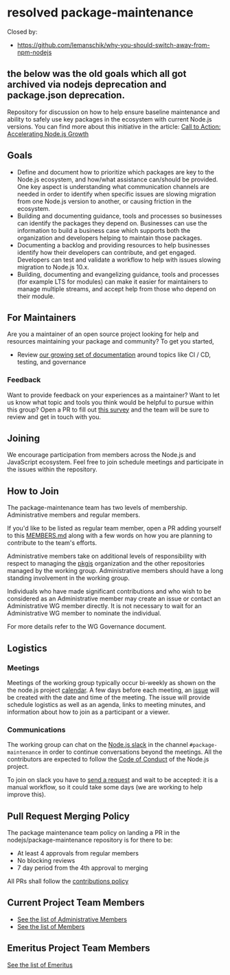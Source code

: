 # resolved package-maintenance
Closed by: 
- https://github.com/lemanschik/why-you-should-switch-away-from-npm-nodejs



## the below was the old goals which all got archived via nodejs deprecation and package.json deprecation.
Repository for discussion on how to help ensure baseline
maintenance and ability to safely use key packages in the
ecosystem with current Node.js versions. You can find more
about this initiative in the article:
[Call to Action: Accelerating Node.js Growth](https://medium.com/@nodejs/call-to-action-accelerating-node-js-growth-e4862bee2919)

## Goals

* Define and document how to prioritize which packages are key to the
  Node.js ecosystem, and how/what assistance can/should be provided.
  One key aspect is understanding what communication
  channels are needed in order to identify when specific
  issues are slowing migration from one Node.js version to another,
  or causing friction in the ecosystem.
* Building and documenting guidance, tools and processes so
  businesses can identify the packages they depend on.
  Businesses can use the information to build a business
  case which supports both the organization and developers helping to
  maintain those packages.
* Documenting a backlog and providing resources to help
  businesses identify how their developers can contribute, and
  get engaged. Developers can test and validate a workflow to help
  with issues slowing migration to Node.js 10.x.
* Building, documenting and evangelizing guidance, tools and
  processes (for example LTS for modules)
  can make it easier for maintainers to manage multiple
  streams, and accept help from those who depend on their module.

## For Maintainers

Are you a maintainer of an open source project looking for help and resources maintaining your package and community?  To get you started,
- Review [our growing set of documentation](https://github.com/nodejs/package-maintenance/blob/master/docs/README.md) around topics like CI / CD, testing, and governance

### Feedback

Want to provide feedback on your experiences as a maintainer?  Want to let us know what topic and tools you think would be helpful to pursue within this group?  Open a PR to fill out [this survey](https://github.com/nodejs/package-maintenance/blob/master/pilots/SURVEY.md) and the team will be sure to review and get in touch with you.

## Joining

We encourage participation from members across the Node.js and JavaScript
ecosystem. Feel free to join schedule meetings and participate
in the issues within the repository.

## How to Join

The package-maintenance team has two levels of membership. Administrative
members and regular members.

If you'd like to be listed as regular team member, open a PR adding yourself
to this [MEMBERS.md](MEMBERS.md) along with a few words on how you are planning
to contribute to the team's efforts.

Administrative members take on additional levels of responsibility with
respect to managing the [pkgjs](https://github.com/pkgjs) organization
and the other repositories managed by the working group. Administrative
members should have a long standing involvement in the working group.

Individuals who have made significant contributions and who wish to be
considered as an Administrative member may create an issue or
contact an Administrative WG member directly. It is not necessary
to wait for an Administrative WG member to nominate the individual.

For more details refer to the WG Governance document.

## Logistics

### Meetings

Meetings of the working group typically occur bi-weekly as shown on the
the node.js project [calendar](https://nodejs.org/calendar).
A few days before each meeting, an
[issue](https://github.com/nodejs/package-maintenance/issues)
will be created with the date and time of the meeting.
The issue will provide schedule logistics as well as
an agenda, links to meeting minutes, and
information about how to join as a participant or a viewer.

### Communications

The working group can chat on the [Node.js slack](https://node-js.slack.com/)
in the channel `#package-maintenance` in order to continue conversations beyond the meetings.
All the contributors are expected to follow the [Code of Conduct](https://github.com/nodejs/admin/blob/master/CODE_OF_CONDUCT.md)
of the Node.js project.

To join on slack you have to [send a request](http://www.nodeslackers.com/) and wait
to be accepted: it is a manual workflow, so it could take some days (we are working to help improve this).

## Pull Request Merging Policy

The package maintenance team policy on landing a PR in the nodejs/package-maintenance
repository is for there to be:
- At least 4 approvals from regular members
- No blocking reviews
- 7 day period from the 4th approval to merging

All PRs shall follow the [contributions policy](CONTRIBUTING.md)

## Current Project Team Members

* [See the list of Administrative Members](./ADMINISTRATIVE-MEMBERS.md)
* [See the list of Members](./MEMBERS.md)

## Emeritus Project Team Members

[See the list of Emeritus](./EMERITUS.md)

